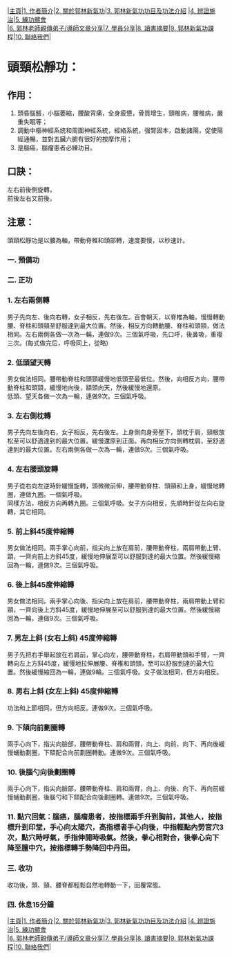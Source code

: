 |[主頁](/README.md)|[1. 作者簡介](/a10.md)|[2. 關於郭林新氣功](/a1.md)|[3. 郭林新氣功功目及功法介紹](/a2.md) |[4. 辨證施治](/a3.md)|[5. 練功體會](/a5.md)  
|[6. 郭林老師親傳弟子/導師文章分享](/a6.md)|[7. 學員分享](/a7.md)|[8. 讀書摘要](/a4.md)|[9. 郭林新氣功課程](/郭林新氣功課程.md)|[10. 聯絡我們](/a9.md)|    
# 頭頸松靜功：  

## 作用： 

1. 頭昏腦脹，小腦萎縮，腰酸背痛，全身疲憊，骨質增生，頸椎病，腰椎病，嚴重失眠等；  
2. 調動中樞神經系统和周圍神經系統，經絡系統，强腎固本，啟動諸陽，促使陽經通暢，並對五臟六腑有很好的按摩作用；  
3. 是腦癌，腦瘤患者必練功目。  

## 口訣：  

左右前後側旋轉，  
前後左右又前後。  

## 注意：  

頭頸松靜功是以腰為軸，帶動脊椎和頭部轉，速度要慢，以秒速計。  

### 一. 預備功  

### 二. 正功  

### 1. 左右兩側轉  

男子先向左、後向右轉，女子相反，先右後左。百會朝天，以脊椎為軸，慢慢轉動腰、脊柱和頭頸至舒服達到最大位置。然後，相反方向轉動腰、脊柱和頭頸，做法相同。左右兩側各做一次為一輪，連做9次。三個氣呼吸，先口呼，後鼻吸，重複三次。(每式做完后，呼吸同上，從略)  

### 2. 低頭望天轉  
男女做法相同。腰帶動脊柱和頭頸緩慢地低頭至最低位。然後，向相反方向，腰帶動脊柱和頭頸，緩慢地向後，額頭向天，然後緩慢地還原。  
低頭、望天各做一次為一輪，連做9次。三個氣呼吸。  

### 3. 左右側枕轉  
男子先向左後向右，女子相反，先右後左。上身側向身旁壓下，頭枕于肩，頸根放松至可以舒適達到的最大位置。緩慢還原到正面。再向相反方向側轉枕肩，至舒適達到的最大位置。左右兩側各做一次為一輪，連做9次。三個氣呼吸。  

### 4. 左右腰頭旋轉  
男子從右向左逆時針緩慢旋轉，頭微微前伸，腰帶動脊柱、頭頸和上身，緩慢地轉圈，連做九圈。一個氣呼吸。  
同樣方法，相反方向再轉九圈。三個氣呼吸。女子方向相反，先順時針從左向右旋轉，其它相同。  

### 5. 前上斜45度伸縮轉  
男女做法相同。兩手掌心向前，指尖向上放在肩前，腰帶動脊柱，兩肩帶動上臂、頸，一齊向前上方斜45度，緩慢地伸展至可以舒服到達的最大位置。然後緩慢縮回為一輪，連做9次。三個氣呼吸。  

### 6. 後上斜45度伸縮轉  
男女做法相同。兩手掌心向後、指尖向上放在肩前，腰帶動脊柱，兩肩帶動上臂和頸，一齊向後上方斜45度，緩慢地伸展至可以舒服到達的最大位置。然後緩慢縮回為一輪，連做9次。三個氣呼吸。  

### 7. 男左上斜 (女右上斜) 45度伸縮轉  
男子先把右手舉起放在右肩前，掌心向左，腰帶動脊柱，右肩帶動頭和手臂，一齊轉向左上方斜45度，緩慢地拉伸展腰、脊椎和頭頸，至可以舒服到達的最大位置。然後緩慢縮回為一輪，連做9輪。三個氣呼吸。女子做法相同，但方向相反。  

### 8. 男右上斜 (女左上斜) 45度伸縮轉  
功法和上節相同，但方向相反。連做9次。三個氣呼吸。  

### 9. 下頦向前劃圈轉  
兩手心向下，指尖向臉部，腰帶動脊柱、肩和兩臂，向上、向前、向下、再向後緩慢蛹動劃圈，下頦配合向前劃圈轉動。連做9次。三個氣呼吸。  

### 10. 後腦勺向後劃圈轉  
兩手心向下，指尖向臉部，腰帶動脊柱、肩和兩臂，向上、向後、向下、再向前緩慢蛹動劃圈，後腦勺和下頦配合向後劃圈轉。連做9次。三個氣呼吸。  

### 11. 點穴回氣：腦癌，腦瘤患者，按指標兩手升到胸前，其他人，按指標升到印堂，手心向太陽穴，高指標者手心向後，中指輕點內勞宮穴3次，點穴時呼氣，手指伸開時吸氣。然後，拳心相對合，後拳心向下降至膻中穴，按指標轉手勢降回中丹田。  
  
### 三. 收功  

收功後，頭、頸、腰脊都輕鬆自然地轉動一下，回覆常態。   

### 四. 休息15分鐘   

|[主頁](/README.md)|[1. 作者簡介](/a10.md)|[2. 關於郭林新氣功](/a1.md)|[3. 郭林新氣功功目及功法介紹](/a2.md) |[4. 辨證施治](/a3.md)|[5. 練功體會](/a5.md)  
|[6. 郭林老師親傳弟子/導師文章分享](/a6.md)|[7. 學員分享](/a7.md)|[8. 讀書摘要](/a4.md)|[9. 郭林新氣功課程](/郭林新氣功課程.md)|[10. 聯絡我們](/a9.md)|    



